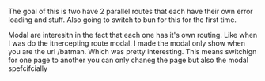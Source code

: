 The goal of this is two have 2 parallel routes that each have their own error loading and stuff.
Also going to switch to bun for this for the first time.

Modal are interesitn in the fact that each one has it's own routing. Like when I was do the itnercepting route modal. I made the modal only show when you are the url /batman. Which was pretty interesting. This means switchign for one page to another you can only chaneg the page but also the modal spefcifcially
